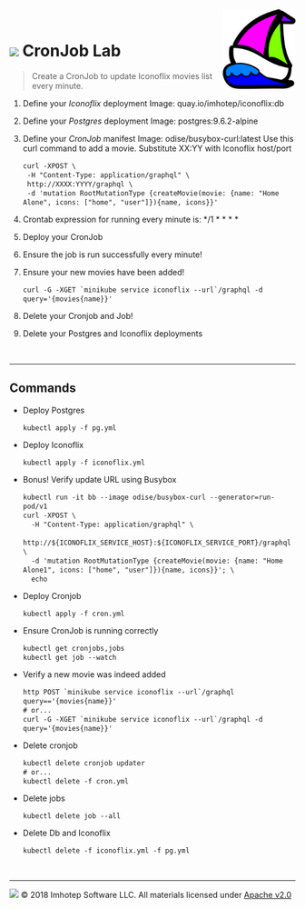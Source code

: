 <img src="../assets/k8sland.png" align="right" width="128" height="auto"/>

<br/>

# <img src="../assets/lab.png" width="32" height="auto"/> CronJob Lab

> Create a CronJob to update Iconoflix movies list every minute.

1. Define your *Iconoflix* deployment
   Image: quay.io/imhotep/iconoflix:db
2. Define your *Postgres* deployment
   Image: postgres:9.6.2-alpine
3. Define your *CronJob* manifest
   Image: odise/busybox-curl:latest
   Use this curl command to add a movie. Substitute XX:YY with Iconoflix host/port

   ```shell
   curl -XPOST \
    -H "Content-Type: application/graphql" \
    http://XXXX:YYYY/graphql \
    -d 'mutation RootMutationType {createMovie(movie: {name: "Home Alone", icons: ["home", "user"]}){name, icons}}'
   ```

4. Crontab expression for running every minute is: */1 * * * *
5. Deploy your CronJob
6. Ensure the job is run successfully every minute!
7. Ensure your new movies have been added!

   ```shell
   curl -G -XGET `minikube service iconoflix --url`/graphql -d query='{movies{name}}'
    ```

8. Delete your Cronjob and Job!
9. Delete your Postgres and Iconoflix deployments


<br/>

---
## Commands

- Deploy Postgres

  ```shell
  kubectl apply -f pg.yml
  ```

- Deploy Iconoflix

  ```shell
  kubectl apply -f iconoflix.yml
  ```

- Bonus! Verify update URL using Busybox

  ```shell
  kubectl run -it bb --image odise/busybox-curl --generator=run-pod/v1
  curl -XPOST \
    -H "Content-Type: application/graphql" \
    http://${ICONOFLIX_SERVICE_HOST}:${ICONOFLIX_SERVICE_PORT}/graphql \
    -d 'mutation RootMutationType {createMovie(movie: {name: "Home Alone1", icons: ["home", "user"]}){name, icons}}'; \
    echo
  ```

- Deploy Cronjob

  ```shell
  kubectl apply -f cron.yml
  ```

- Ensure CronJob is running correctly

  ```shell
  kubectl get cronjobs,jobs
  kubectl get job --watch
  ```

- Verify a new movie was indeed added

  ```shell
  http POST `minikube service iconoflix --url`/graphql query=='{movies{name}}'
  # or...
  curl -G -XGET `minikube service iconoflix --url`/graphql -d query='{movies{name}}'
  ```

- Delete cronjob

  ```shell
  kubectl delete cronjob updater
  # or...
  kubectl delete -f cron.yml
  ```

- Delete jobs

  ```shell
  kubectl delete job --all
  ```

- Delete Db and Iconoflix

  ```shell
  kubectl delete -f iconoflix.yml -f pg.yml
  ```

<br/>

---
<img src="../assets/imhotep_logo.png" width="32" height="auto"/> © 2018 Imhotep Software LLC.
All materials licensed under [Apache v2.0](http://www.apache.org/licenses/LICENSE-2.0)
